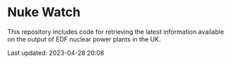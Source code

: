 # Nuke Watch

This repository includes code for retrieving the latest information available on the output of EDF nuclear power plants in the UK.

Last updated: 2023-04-28 20:08